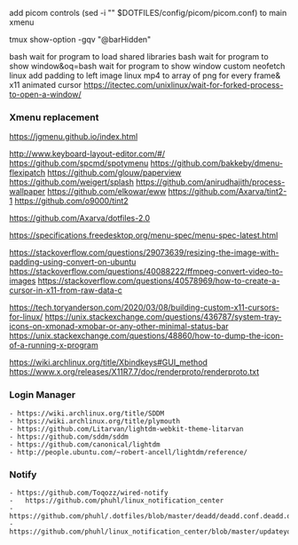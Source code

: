 add picom controls (sed -i "" $DOTFILES/config/picom/picom.conf) to main xmenu

tmux show-option -gqv "@barHidden"

bash wait for program to load shared libraries
bash wait for program to show window&oq=bash wait for program to show window
custom neofetch
linux add padding to left image
linux mp4 to array of png for every frame&
x11 animated cursor
https://itectec.com/unixlinux/wait-for-forked-process-to-open-a-window/

### Xmenu replacement

https://jgmenu.github.io/index.html

http://www.keyboard-layout-editor.com/#/
https://github.com/spcmd/spotymenu
https://github.com/bakkeby/dmenu-flexipatch
https://github.com/glouw/paperview
https://github.com/weigert/splash
https://github.com/anirudhajith/process-wallpaper
https://github.com/elkowar/eww
https://github.com/Axarva/tint2-1
https://github.com/o9000/tint2

https://github.com/Axarva/dotfiles-2.0

https://specifications.freedesktop.org/menu-spec/menu-spec-latest.html

https://stackoverflow.com/questions/29073639/resizing-the-image-with-padding-using-convert-on-ubuntu
https://stackoverflow.com/questions/40088222/ffmpeg-convert-video-to-images
https://stackoverflow.com/questions/40578969/how-to-create-a-cursor-in-x11-from-raw-data-c

https://tech.toryanderson.com/2020/03/08/building-custom-x11-cursors-for-linux/
https://unix.stackexchange.com/questions/436787/system-tray-icons-on-xmonad-xmobar-or-any-other-minimal-status-bar
https://unix.stackexchange.com/questions/48860/how-to-dump-the-icon-of-a-running-x-program

https://wiki.archlinux.org/title/Xbindkeys#GUI_method
https://www.x.org/releases/X11R7.7/doc/renderproto/renderproto.txt

### Login Manager

    - https://wiki.archlinux.org/title/SDDM
    - https://wiki.archlinux.org/title/plymouth
    - https://github.com/Litarvan/lightdm-webkit-theme-litarvan
    - https://github.com/sddm/sddm
    - https://github.com/canonical/lightdm
	- http://people.ubuntu.com/~robert-ancell/lightdm/reference/


### Notify

    - https://github.com/Toqozz/wired-notify
    -   https://github.com/phuhl/linux_notification_center
    -   https://github.com/phuhl/.dotfiles/blob/master/deadd/deadd.conf.deadd.dotconfig
    -   https://github.com/phuhl/linux_notification_center/blob/master/updateyourconfig2021.org
